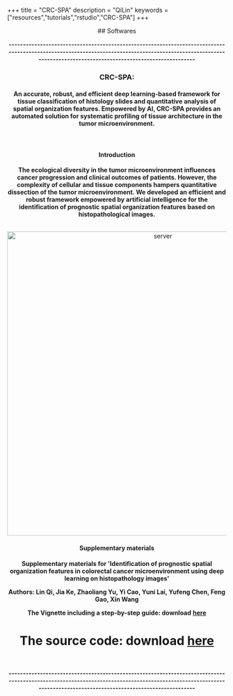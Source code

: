 +++
title = "CRC-SPA"
description = "QiLin"
keywords = ["resources","tutorials","rstudio","CRC-SPA"]
+++

<div align=center>
## Softwares

**---------------------------------------------------------------------------------------------------------------------------------------------------------------------------------------------------------------**
### **CRC-SPA:** 
#### An accurate, robust, and efficient deep learning-based framework for tissue classification of histology slides and quantitative analysis of spatial organization features. Empowered by AI, CRC-SPA provides an automated solution for systematic profiling of tissue architecture in the tumor microenvironment.
<br>

#### Introduction

**The ecological diversity in the tumor microenvironment influences cancer progression and clinical outcomes of patients. However, the complexity of cellular and tissue components hampers quantitative dissection of the tumor microenvironment. We developed an efficient and robust framework empowered by artificial intelligence for the identification of prognostic spatial organization features based on histopathological images.**

<br>
<img src="/img/server/CRC_SPA.jpg" width= "700" alt="server" align="center">
<br>

#### Supplementary materials 

**Supplementary materials for 'Identification of prognostic spatial organization features in colorectal cancer microenvironment using deep learning on histopathology images'**

**Authors: Lin Qi, Jia Ke, Zhaoliang Yu, Yi Cao, Yuni Lai, Yufeng Chen, Feng Gao, Xin Wang**


**The Vignette including a step-by-step guide: download** [**here**](https://drive.google.com/file/d/1tgOOSmk1XkHyFdc8HUX6nqlHX18T6Y1_/view?usp=sharing)


# **The source code: download**  [**here**](https://drive.google.com/file/d/1_-JkpaiQXrMaDF1H4-hfLi0LNP4tiPPR/view?usp=sharing)

<br>

**---------------------------------------------------------------------------------------------------------------------------------------------------------------------------------------------------------------**

<br><br><br>
